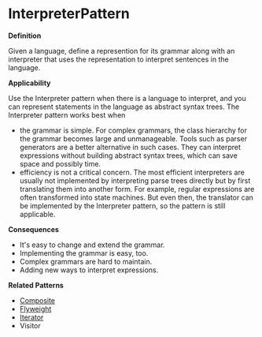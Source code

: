 # InterpreterPattern

**Definition** 

Given a language, define a represention for its grammar along with an interpreter that uses the representation to interpret sentences in the language. 

**Applicability**

Use the Interpreter pattern when there is a language to interpret, and you can represent statements in the language as abstract syntax trees. The Interpreter pattern works best when 

- the grammar is simple. For complex grammars, the class hierarchy for the grammar becomes large and unmanageable. Tools such as parser generators are a better alternative in such cases. They can interpret expressions without building abstract syntax trees, which can save space and possibly time.  
- efficiency is not a critical concern. The most efficient interpreters are usually not implemented by interpreting parse trees directly but by first translating them into another form. For example, regular expressions are often transformed into state machines. But even then, the translator can be implemented by the Interpreter pattern, so the pattern is still applicable. 

**Consequences**

- It's easy to change and extend the grammar.
- Implementing the grammar is easy, too.
- Complex grammars are hard to maintain.
- Adding new ways to interpret expressions.


**Related Patterns**

- [Composite](https://github.com/andreidana/CompositePattern)
- [Flyweight](https://github.com/andreidana/FlyweightExample)
- [Iterator](https://github.com/andreidana/IteratorPattern)
- Visitor